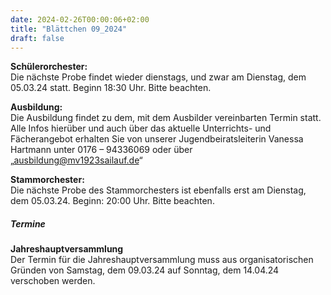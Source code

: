 ```yaml
---
date: 2024-02-26T00:00:06+02:00
title: "Blättchen 09_2024"
draft: false
---
```



**Schülerorchester:**  
Die nächste Probe findet wieder dienstags, und zwar am Dienstag, dem 05.03.24 statt. Beginn 18:30 Uhr. Bitte beachten.


**Ausbildung:**  
Die Ausbildung findet zu dem, mit dem Ausbilder vereinbarten Termin statt.
Alle Infos hierüber und auch über das aktuelle Unterrichts- und Fächerangebot erhalten Sie von unserer Jugendbeiratsleiterin Vanessa Hartmann unter 0176 – 94336069 oder 
über „ausbildung@mv1923sailauf.de“


**Stammorchester:**  
Die nächste Probe des Stammorchesters ist ebenfalls erst am Dienstag, dem 05.03.24. Beginn: 20:00 Uhr. Bitte beachten.


##### Termine  


**Jahreshauptversammlung**  
Der Termin für die Jahreshauptversammlung muss aus organisatorischen Gründen von Samstag, dem 09.03.24 auf Sonntag, dem 14.04.24 verschoben werden. 
